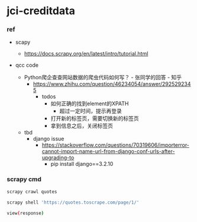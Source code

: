 # jci-creditdata

### ref
* scapy
  * https://docs.scrapy.org/en/latest/intro/tutorial.html

* qcc code
  * Python爬企查查网站数据的爬虫代码如何写？ - 张同学的回答 - 知乎
    * https://www.zhihu.com/question/46234054/answer/2925292345
      * todos
        * 如何正确的找到element的XPATH
          * 超过一定时间，提示再登录
        * 打开新的标签页，需要切换新的标签页
        * 拿到信息之后，关闭标签页
  * tbd
    * django issue
      * https://stackoverflow.com/questions/70319606/importerror-cannot-import-name-url-from-django-conf-urls-after-upgrading-to
        * pip install django==3.2.10

### scrapy cmd
```bash
scrapy crawl quotes
```

```bash
scrapy shell 'https://quotes.toscrape.com/page/1/'
```

```bash
view(response)
```